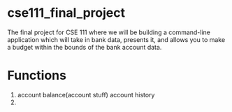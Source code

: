 # cse111_final_project
The final project for CSE 111 where we will be building a command-line application which will take in bank data, presents it, and allows you to make a budget within the bounds of the bank account data.

# Functions
1) account balance(account stuff)
    account history
2) 
